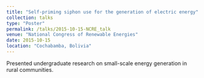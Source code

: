 ```yaml
---
title: "Self-priming siphon use for the generation of electric energy"
collection: talks
type: "Poster"
permalink: /talks/2015-10-15-NCRE_talk
venue: "National Congress of Renewable Energies"
date: 2015-10-15
location: "Cochabamba, Bolivia"
---
```


Presented undergraduate research on small-scale energy generation in rural communities.
